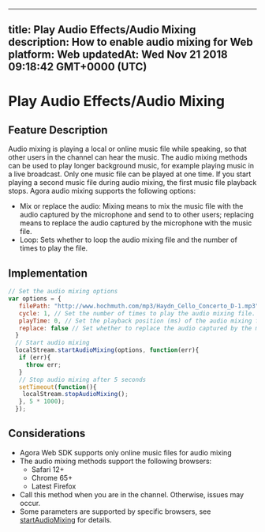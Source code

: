 
---
title: Play Audio Effects/Audio Mixing
description: How to enable audio mixing for Web
platform: Web
updatedAt: Wed Nov 21 2018 09:18:42 GMT+0000 (UTC)
---
# Play Audio Effects/Audio Mixing
## Feature Description

Audio mixing is playing a local or online music file while speaking, so that other users in the channel can hear the music. The audio mixing methods can be used to play longer background music, for example playing music in a live broadcast. Only one music file can be played at one time. If you start playing a second music file during audio mixing, the first music file playback stops.
Agora audio mixing supports the following options:

- Mix or replace the audio: Mixing means to mix the music file with the audio captured by the microphone and send to to other users; replacing means to replace the audio captured by the microphone with the music file.
- Loop: Sets whether to loop the audio mixing file and the number of times to play the file.
## Implementation

```javascript
// Set the audio mixing options
var options = {  
   filePath: "http://www.hochmuth.com/mp3/Haydn_Cello_Concerto_D-1.mp3", // Specify the file path of the audio mixing file.  
   cycle: 1, // Set the number of times to play the audio mixing file. Only supports Chrome 65+.  
   playTime: 0, // Set the playback position (ms) of the audio mixing file. 0 means to play the file from the beginning.   
   replace: false // Set whether to replace the audio captured by the microphone with the audio mixing file. 
  }
  // Start audio mixing
  localStream.startAudioMixing(options, function(err){
   if (err){
     throw err;
   }
   // Stop audio mixing after 5 seconds
   setTimeout(function(){
    localStream.stopAudioMixing();
   }, 5 * 1000);
  });      
```
## Considerations

- Agora Web SDK supports only online music files for audio mixing
- The audio mixing methods support the following browsers:
  - Safari 12+
  - Chrome 65+
  - Latest Firefox
- Call this method when you are in the channel. Otherwise, issues may occur.
- Some parameters are supported by specific browsers, see [startAudioMixing](https://docs.agora.io/en/Voice/API%20Reference/web/interfaces/agorartc.stream.html#startaudiomixing) for details.
